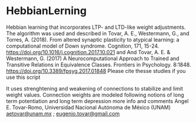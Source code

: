 # HebbianLerning
Hebbian learning that incorporates LTP- and LTD-like weight adjustments. The algorithm was used and described in 
Tovar, A. E., Westermann, G., and Torres, A. (2018). 
From altered synaptic plasticity to atypical learning: 
a computational model of Down syndrome. Cognition, 171, 15-24. 
https://doi.org/10.1016/j.cognition.2017.10.021
and 
And Tovar, A. E. & Westermann, G. (2017) A Neurocomputational Approach to Trained and Transitive Relations in Equivalence Classes. Frontiers in Psychology. 8:1848. https://doi.org/10.3389/fpsyg.2017.01848
Please cite thesse studies if you use this script

It uses strenghtening and weakening of connections to stabilize and limit weight values. Connection weights are
modeled following notions of long term potentiation and long term depression more info and comments Angel E. Tovar-Romo, Universidad Nacional Autónoma de México (UNAM) 
aetovar@unam.mx ; eugenio.tovar@gmail.com


